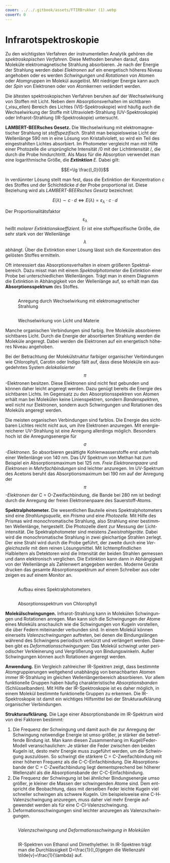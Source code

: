 ```yaml
---
cover: ../../.gitbook/assets/FTIRBrukker (1).webp
coverY: 0
---
```


# Infrarotspektroskopie

Zu den wichtigsten Verfahren der instrumentellen Analytik gehören die _spektroskopischen Verfahren._ Diese Methoden beruhen darauf, dass Moleküle elektromagnetische Strahlung absorbieren. Je nach der Energie der Strahlung werden dabei _Elektronen_ auf ein energetisch höheres Niveau angehoben oder es werden _Schwingungen_ und _Rotationen_ von Atomen oder Atomgruppen im Molekül ausgelöst. Mit niedriger Energie kann auch der _Spin_ von Elektronen oder von Atomkernen verändert werden.

Die ältesten spektroskopischen Verfahren beruhen auf der Wechselwirkung von Stoffen mit Licht. Neben dem Absorptionsverhalten im sichtbaren (_visu­_ellen) Bereich des Lichtes (VIS-Spektroskopie) wird häufig auch die Wech­selwirkung der Stoffe mit Ultraviolett-Strahlung (UV-Spektroskopie) oder Infrarot-Strahlung (IR-Spektroskopie) untersucht.

**LAMBERT-BEERsches Gesetz.** Die Wechselwirkung mit elektromagne­tischer Strahlung ist _stoffspezifisch._ Strahlt man beispielsweise Licht der Wellenlänge 590 nm in eine Lösung von Kristallviolett, so wird ein Teil des eingestrahlten Lichtes absorbiert. Im Photometer vergleicht man mit Hilfe einer Photozelle die ursprüngliche Intensität /0 mit der Lichtintensität /, die durch die Probe hindurchtritt. Als Mass für die Absorption verwendet man eine logarithmische Größe, die _**Extinktion** E._ Dabei gilt:

$$E=\lg \frac{I_0}{I}$$

In verdünnter Lösung stellt man fest, dass die Extinktion der Konzentra­tion _c_ des Stoffes und der Schichtdicke _d_ der Probe proportional ist. Diese Beziehung wird als _LAMBERT-BEERsches Gesetz_ bezeichnet:

$$E(\lambda) \sim c \cdot d \Leftrightarrow E(\lambda)=\varepsilon_\lambda \cdot c \cdot d$$

Der Proportionalitätsfaktor $$\mathcal{\varepsilon}_\lambda$$ heißt _molarer Extinktionskoeffizient._ Er ist eine stoffspezifische Größe, die sehr stark von der Wellenlänge $$\lambda$$ abhängt. Über die Extinktion einer Lösung lässt sich die Konzentration des gelösten Stof­fes ermitteln.

Oft interessiert das Absorptionsverhalten in einem größeren Spektral­bereich. Dazu misst man mit einem _Spektralphotometer_ die Extinktion einer Probe bei unterschiedlichen Wellenlängen. Trägt man in einem Diagramm die Extinktion in Abhängigkeit von der Wellenlänge auf, so erhält man das **Absorptionsspektrum** des Stoffes.

<figure><img src="../../.gitbook/assets/image (4).png" alt=""><figcaption><p>Anregung durch Wechselwirkung mit elektromagnetischer Strahlung</p></figcaption></figure>

<figure><img src="../../.gitbook/assets/image (13).png" alt=""><figcaption><p>Wechselwirkung von Licht und Materie</p></figcaption></figure>

Manche organischen Verbindungen sind farbig. Ihre Moleküle absorbieren sichtbares Licht. Durch die Energie der absorbierten Strahlung werden die Moleküle angeregt. Dabei werden die Elektronen auf ein energetisch höhe­ res Niveau angehoben.

Bei der Betrachtung der Molekülstruktur farbiger organischer Verbindungen wie Chlorophyll, Carotin oder Indigo fällt auf, dass diese Moleküle ein aus­ gedehntes System _delokalisierter_ $$\pi$$-Elektronen besitzen. Diese Elektronen sind nicht fest gebunden und können daher leicht angeregt werden. Dazu genügt bereits die Energie des sichtbaren Lichts. Im Gegensatz zu den Absorptionsspektren von Atomen erhält man bei Molekülen keine Linien­spektren, sondern _Bandenspektren,_ weil nicht nur Elektronen, sondern auch Schwingungen und Rotationen des Moleküls angeregt werden.

Die meisten organischen Verbindungen sind farblos. Die Energie des sicht­ baren Lichtes reicht nicht aus, um ihre Elektronen anzuregen. Mit energie­ reicherer UV-Strahlung ist eine Anregung allerdings möglich. Besonders hoch ist die Anregungsenergie für $$\sigma$$_-Elektronen._ So absorbieren gesättigte Kohlenwasserstoffe erst unterhalb einer Wellenlänge von 140 nm. Das UV­ Spektrum von Methan hat zum Beispiel ein Absorptionsmaximum bei 125 nm. _Freie Elektronenpaare_ und _Elektronen_ in _Mehrfachbindungen_ sind leichter anzuregen. Im UV-Spektrum des Acetons beruht das Absorptions­maximum bei 190 nm auf der Anregung der $$\pi$$_-Elektronen_ der C = O-Zwei­fachbindung, die Bande bei 280 nm ist bedingt durch die Anregung der freien Elektronenpaare des Sauerstoff-Atoms.

**Spektralphotometer.** Die wesentlichen Bauteile eines Spektralphotometers sind eine _Strahlungsquelle,_ ein _Prisma_ und eine _Photozelle._ Mit Hilfe des Prismas wird monochromatische Strahlung, also Strahlung einer bestimm­ten Wellenlänge, hergestellt. Die Photozelle dient zur Messung der Licht­ intensität. Die Spektralphotometer sind meistens _Zweistrahlgeräte._ Dabei wird die monochromatische Strahlung in zwei gleichartige Strahlen zerlegt. Der eine Strahl wird durch die Probe geführt, der zweite durch eine _Ver­gleichszelle_ mit dem reinen Lösungsmittel. Mit lichtempfindlichen Halbleitern als Detektoren wird die Intensität der beiden Strahlen gemessen und dann elektronisch verglichen. Die Extinktion kann dann in Abhängigkeit von der Wellenlänge als Zahlenwert angegeben werden. Moderne Geräte drucken das gesamte Absorptionsspektrum auf einem Schreiber aus oder zeigen es auf einem Monitor an.

<figure><img src="../../.gitbook/assets/3" alt=""><figcaption><p>Aufbau eines Spektralphotometers</p></figcaption></figure>

<figure><img src="../../.gitbook/assets/image (27).png" alt=""><figcaption><p>Absorptionsspektrum von Chlorophyll</p></figcaption></figure>

**Molekülschwingungen.** Infrarot-Strahlung kann in Molekülen Schwingun­gen und Rotationen anregen. Man kann sich die Schwingungen der Atome eines Moleküls anschaulich wie die Schwingungen von Kugeln vorstellen, die über Federn miteinander verbunden sind. In einem Molekül können einerseits _Valenzschwingungen_ auftreten, bei denen die Bindungslängen während des Schwingens periodisch verkürzt und verlängert werden. Dane­ben gibt es _Deformationsschwingungen:_ Das Molekül schwingt unter peri­odischer Verkleinerung und Vergrößerung von Bindungswinkeln. Außer Schwingungen können auch Rotationen angeregt werden.

**Anwendung.** Ein Vergleich zahlreicher IR-Spektren zeigt, dass bestimmte Atomgruppierungen weitgehend unabhängig von benachbarten Atomen immer IR-Strahlung im gleichen Wellenlängenbereich absorbieren. Vor allem funktionelle Gruppen haben häufig charakteristische _Absorptions­banden_ (Schlüsselbanden). Mit Hilfe der IR-Spektroskopie ist es daher möglich, in einem Molekül bestimmte funktionelle Gruppen zu erkennen. Die IR-Spektroskopie ist damit ein wichtiges Hilfsmittel bei der Strukturauf­klärung organischer Verbindungen.

**Strukturaufklärung.** Die Lage einer Absorptionsbande im IR-Spektrum wird von drei Faktoren bestimmt:

1. Die Frequenz der Schwingung und damit auch die zur Anregung der Schwingung notwendige Energie ist umso größer, je stärker die betref­fende Bindung ist. Man kann diesen Zusammenhang im Kugel/Feder­ Modell veranschaulichen: Je stärker die Feder zwischen den beiden Kugeln ist, desto mehr Energie muss zugeführt werden, um die Schwin­gung auszulösen. So schwingt die stärkere C = C-Zweifachbindung mit einer höheren Frequenz als die C-C-Einfachbindung. Die Absorptions­bande der C = C-Zweifachbindung liegt dementsprechend bei höherer Wellenzahl als die Absorptionsbande der C-C-Einfachbindung.
2. Die Frequenz der Schwingung ist bei ähnlicher Bindungsenergie umso größer, je kleiner die Massen der schwingenden Atome sind. Dem ent­spricht die Beobachtung, dass mit derselben Feder leichte Kugeln viel schneller schwingen als schwere Kugeln. Um beispielsweise eine C-H­ Valenzschwingung anzuregen, muss daher viel mehr Energie auf­ gewendet werden als für eine C-CI-Valenzschwingung.
3. Deformationsschwingungen sind leichter anzuregen als Valenzschwin­gungen.

<figure><img src="../../.gitbook/assets/image (58).png" alt=""><figcaption><p><em>Valenzschwingung und Deformationsschwingung in Molekülen</em></p></figcaption></figure>

<figure><img src="../../.gitbook/assets/image (23).png" alt=""><figcaption><p>IR-Spektren von Ethanol und Dimethylether. In IR-Spektren trägt man die Durchlässigkeit <span class="math">D=\frac{1}{I_0}</span>gegen die Wellenzahl <span class="math">\tilde{v}=\frac{1}{\lambda}</span> auf.</p></figcaption></figure>

